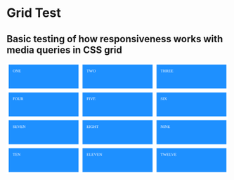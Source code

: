 # Grid Test 
## Basic testing of how responsiveness works with media queries in CSS grid
![](https://github.com/jack-hanlon/css-grid/blob/main/img/grid.png)
